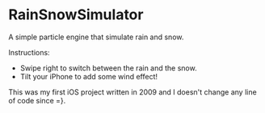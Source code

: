 # RainSnowSimulator

A simple particle engine that simulate rain and snow.


Instructions:

- Swipe right to switch between the rain and the snow.
- Tilt your iPhone to add some wind effect!


This was my first iOS project written in 2009 and I doesn't change any line of code since =}.
